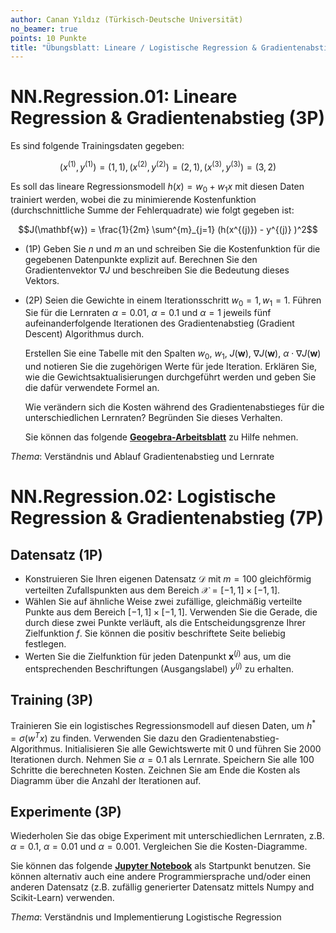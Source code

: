 ```yaml
---
author: Canan Yıldız (Türkisch-Deutsche Universität)
no_beamer: true
points: 10 Punkte
title: "Übungsblatt: Lineare / Logistische Regression & Gradientenabstieg"
---
```


# NN.Regression.01: Lineare Regression & Gradientenabstieg (3P)

Es sind folgende Trainingsdaten gegeben:

$$( x^{(1)}, y^{(1)} ) = (1, 1), ( x^{(2)}, y^{(2)} ) = (2, 1), ( x^{(3)}, y^{(3)} ) = (3, 2)$$

Es soll das lineare Regressionsmodell $h(x) = w_0 + w_1 x$ mit diesen Daten trainiert werden, wobei die zu minimierende
Kostenfunktion (durchschnittliche Summe der Fehlerquadrate) wie folgt gegeben ist:

$$J(\mathbf{w}) = \frac{1}{2m} \sum^{m}_{j=1} (h(x^{(j)}) - y^{(j)} )^2$$

-   (1P) Geben Sie $n$ und $m$ an und schreiben Sie die Kostenfunktion für die gegebenen Datenpunkte explizit auf.
    Berechnen Sie den Gradientenvektor $\nabla J$ und beschreiben Sie die Bedeutung dieses Vektors.

-   (2P) Seien die Gewichte in einem Iterationsschritt $w_0 = 1, w_1 = 1$. Führen Sie für die Lernraten $\alpha=0.01$,
    $\alpha=0.1$ und $\alpha=1$ jeweils fünf aufeinanderfolgende Iterationen des Gradientenabstieg (Gradient Descent)
    Algorithmus durch.

    Erstellen Sie eine Tabelle mit den Spalten $w_0$, $w_1$, $J(\mathbf{w})$, $\nabla J(\mathbf{w})$,
    $\alpha \cdot \nabla J(\mathbf{w})$ und notieren Sie die zugehörigen Werte für jede Iteration. Erklären Sie, wie die
    Gewichtsaktualisierungen durchgeführt werden und geben Sie die dafür verwendete Formel an.

    Wie verändern sich die Kosten während des Gradientenabstieges für die unterschiedlichen Lernraten? Begründen Sie
    dieses Verhalten.

    Sie können das folgende [**Geogebra-Arbeitsblatt**](https://www.geogebra.org/classic/rcfffgsj) zu Hilfe nehmen.

*Thema*: Verständnis und Ablauf Gradientenabstieg und Lernrate

# NN.Regression.02: Logistische Regression & Gradientenabstieg (7P)

## Datensatz (1P)

-   Konstruieren Sie Ihren eigenen Datensatz $\mathcal{D}$ mit $m=100$ gleichförmig verteilten Zufallspunkten aus dem
    Bereich $\mathcal{X}=[-1, 1]\times[-1, 1]$.
-   Wählen Sie auf ähnliche Weise zwei zufällige, gleichmäßig verteilte Punkte aus dem Bereich $[-1, 1]\times[-1, 1]$.
    Verwenden Sie die Gerade, die durch diese zwei Punkte verläuft, als die Entscheidungsgrenze Ihrer Zielfunktion $f$.
    Sie können die positiv beschriftete Seite beliebig festlegen.
-   Werten Sie die Zielfunktion für jeden Datenpunkt $\mathbf{x}^{(j)}$ aus, um die entsprechenden Beschriftungen
    (Ausgangslabel) $y^{(j)}$ zu erhalten.

## Training (3P)

Trainieren Sie ein logistisches Regressionsmodell auf diesen Daten, um $h^{*}=\sigma(w^T x)$ zu finden. Verwenden Sie
dazu den Gradientenabstieg-Algorithmus. Initialisieren Sie alle Gewichtswerte mit 0 und führen Sie 2000 Iterationen
durch. Nehmen Sie $\alpha=0.1$ als Lernrate. Speichern Sie alle 100 Schritte die berechneten Kosten. Zeichnen Sie am
Ende die Kosten als Diagramm über die Anzahl der Iterationen auf.

## Experimente (3P)

Wiederholen Sie das obige Experiment mit unterschiedlichen Lernraten, z.B. $\alpha=0.1$, $\alpha=0.01$ und
$\alpha=0.001$. Vergleichen Sie die Kosten-Diagramme.

Sie können das folgende [**Jupyter
Notebook**](https://github.com/Artificial-Intelligence-HSBI-TDU/KI-Vorlesung/blob/master/homework/files/logistische_regression_starter.ipynb)
als Startpunkt benutzen. Sie können alternativ auch eine andere Programmiersprache und/oder einen anderen Datensatz
(z.B. zufällig generierter Datensatz mittels Numpy and Scikit-Learn) verwenden.

*Thema*: Verständnis und Implementierung Logistische Regression
